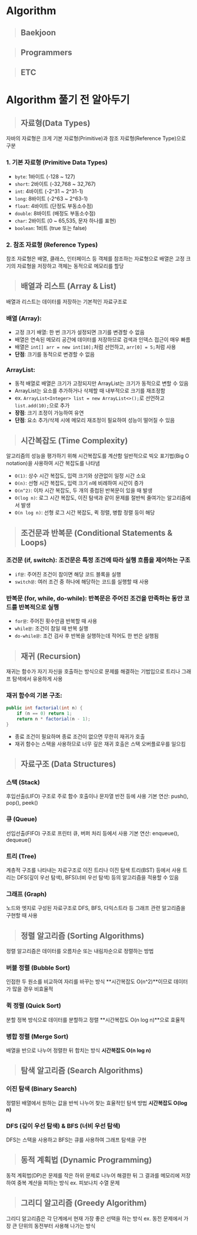 # Algorithm

> ## Baekjoon

> ## Programmers

> ## ETC

# Algorithm 풀기 전 알아두기
> ## 자료형(Data Types)
자바의 자료형은 크게 기본 자료형(Primitive)과 참조 자료형(Reference Type)으로 구분

### 1. 기본 자료형 (Primitive Data Types)
- `byte`: 1바이트 (-128 ~ 127)
- `short`: 2바이트 (-32,768 ~ 32,767)
- `int`: 4바이트 (-2^31 ~ 2^31-1)
- `long`: 8바이트 (-2^63 ~ 2^63-1)
- `float`: 4바이트 (단정도 부동소수점)
- `double`: 8바이트 (배정도 부동소수점)
- `char`: 2바이트 (0 ~ 65,535, 문자 하나를 표현)
- `boolean`: 1비트 (true 또는 false)

### 2. 참조 자료형 (Reference Types)
참조 자료형은 배열, 클래스, 인터페이스 등 객체를 참조하는 자료형으로 배열은 고정 크기의 자료형을 저장하고 객체는 동적으로 메모리를 할당

> ## 배열과 리스트 (Array & List)

배열과 리스트는 데이터를 저장하는 기본적인 자료구조로

### 배열 (Array):
- 고정 크기 배열: 한 번 크기가 설정되면 크기를 변경할 수 없음
- 배열은 연속된 메모리 공간에 데이터를 저장하므로 검색과 인덱스 접근이 매우 빠름
- 배열은 `int[] arr = new int[10];`처럼 선언하고, `arr[0] = 5;`처럼 사용
- **단점**: 크기를 동적으로 변경할 수 없음

### ArrayList:
- 동적 배열로 배열은 크기가 고정되지만 ArrayList는 크기가 동적으로 변할 수 있음
- ArrayList는 요소를 추가하거나 삭제할 때 내부적으로 크기를 재조정함
- ex.  `ArrayList<Integer> list = new ArrayList<>();`로 선언하고 `list.add(10);`으로 추가
- **장점**: 크기 조정이 가능하여 유연
- **단점**: 요소 추가/삭제 시에 메모리 재조정이 필요하여 성능이 떨어질 수 있음

> ## 시간복잡도 (Time Complexity)

알고리즘의 성능을 평가하기 위해 시간복잡도를 계산함
일반적으로 빅오 표기법(Big O notation)을 사용하여 시간 복잡도를 나타냄

- `O(1)`: 상수 시간 복잡도, 입력 크기와 상관없이 일정 시간 소요
- `O(n)`: 선형 시간 복잡도, 입력 크기 `n`에 비례하여 시간이 증가
- `O(n^2)`: 이차 시간 복잡도, 두 개의 중첩된 반복문이 있을 때 발생
- `O(log n)`: 로그 시간 복잡도, 이진 탐색과 같이 문제를 절반씩 줄여가는 알고리즘에서 발생
- `O(n log n)`: 선형 로그 시간 복잡도, 퀵 정렬, 병합 정렬 등이 해당

> ## 조건문과 반복문 (Conditional Statements & Loops)

### 조건문 (if, switch): 조건문은 특정 조건에 따라 실행 흐름을 제어하는 구조
- `if문`: 주어진 조건이 참이면 해당 코드 블록을 실행
- `switch문`: 여러 조건 중 하나에 해당하는 코드를 실행할 때 사용

### 반복문 (for, while, do-while): 반복문은 주어진 조건을 만족하는 동안 코드를 반복적으로 실행
- `for문`: 주어진 횟수만큼 반복할 때 사용
- `while문`: 조건이 참일 때 반복 실행
- `do-while문`: 조건 검사 후 반복을 실행하는데 적어도 한 번은 실행됨

> ## 재귀 (Recursion)

재귀는 함수가 자기 자신을 호출하는 방식으로 문제를 해결하는 기법입으로 트리나 그래프 탐색에서 유용하게 사용

### 재귀 함수의 기본 구조:

```java
public int factorial(int n) {
    if (n == 0) return 1;
    return n * factorial(n - 1);
}
```
- 종료 조건이 필요하며 종료 조건이 없으면 무한히 재귀가 호출
- 재귀 함수는 스택을 사용하므로 너무 깊은 재귀 호출은 스택 오버플로우를 일으킴

> ## 자료구조 (Data Structures)
### 스택 (Stack)
후입선출(LIFO) 구조로 주로 함수 호출이나 문자열 반전 등에 사용
기본 연산: push(), pop(), peek()
### 큐 (Queue)
선입선출(FIFO) 구조로 프린터 큐, 버퍼 처리 등에서 사용
기본 연산: enqueue(), dequeue()
### 트리 (Tree)
계층적 구조를 나타내는 자료구조로 이진 트리나 이진 탐색 트리(BST) 등에서 사용
트리는 DFS(깊이 우선 탐색), BFS(너비 우선 탐색) 등의 알고리즘을 적용할 수 있음

### 그래프 (Graph)
노드와 엣지로 구성된 자료구조로 DFS, BFS, 다익스트라 등 그래프 관련 알고리즘을 구현할 때 사용

> ## 정렬 알고리즘 (Sorting Algorithms)
정렬 알고리즘은 데이터를 오름차순 또는 내림차순으로 정렬하는 방법

### 버블 정렬 (Bubble Sort)
인접한 두 원소를 비교하여 자리를 바꾸는 방식
**시간복잡도 O(n^2)**이므로 데이터가 많을 경우 비효율적

### 퀵 정렬 (Quick Sort)
분할 정복 방식으로 데이터를 분할하고 정렬
**시간복잡도 O(n log n)**으로 효율적

### 병합 정렬 (Merge Sort)
배열을 반으로 나누어 정렬한 뒤 합치는 방식
**시간복잡도 O(n log n)**

> ## 탐색 알고리즘 (Search Algorithms)
### 이진 탐색 (Binary Search)
정렬된 배열에서 원하는 값을 반씩 나누어 찾는 효율적인 탐색 방법
**시간복잡도 O(log n)**

### DFS (깊이 우선 탐색) & BFS (너비 우선 탐색)
DFS는 스택을 사용하고 BFS는 큐를 사용하여 그래프 탐색을 구현

> ## 동적 계획법 (Dynamic Programming)
동적 계획법(DP)은 문제를 작은 하위 문제로 나누어 해결한 뒤 그 결과를 메모리에 저장하여 중복 계산을 피하는 방식
ex. 피보나치 수열 문제

> ## 그리디 알고리즘 (Greedy Algorithm)
그리디 알고리즘은 각 단계에서 현재 가장 좋은 선택을 하는 방식
ex. 동전 문제에서 가장 큰 단위의 동전부터 사용해 나가는 방식
